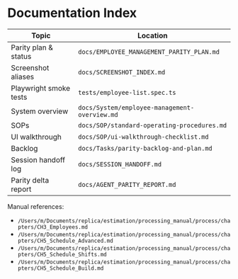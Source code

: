 # Documentation Index

| Topic | Location |
| --- | --- |
| Parity plan & status | `docs/EMPLOYEE_MANAGEMENT_PARITY_PLAN.md` |
| Screenshot aliases | `docs/SCREENSHOT_INDEX.md` |
| Playwright smoke tests | `tests/employee-list.spec.ts` |
| System overview | `docs/System/employee-management-overview.md` |
| SOPs | `docs/SOP/standard-operating-procedures.md` |
| UI walkthrough | `docs/SOP/ui-walkthrough-checklist.md` |
| Backlog | `docs/Tasks/parity-backlog-and-plan.md` |
| Session handoff log | `docs/SESSION_HANDOFF.md` |
| Parity delta report | `docs/AGENT_PARITY_REPORT.md` |

Manual references:
- `/Users/m/Documents/replica/estimation/processing_manual/process/chapters/CH3_Employees.md`
- `/Users/m/Documents/replica/estimation/processing_manual/process/chapters/CH5_Schedule_Advanced.md`
- `/Users/m/Documents/replica/estimation/processing_manual/process/chapters/CH5_Schedule_Shifts.md`
- `/Users/m/Documents/replica/estimation/processing_manual/process/chapters/CH5_Schedule_Build.md`
